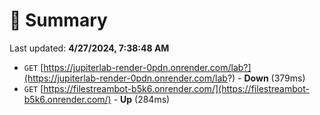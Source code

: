 # 📖 Summary
Last updated: **4/27/2024, 7:38:48 AM**

- `GET` [https://jupiterlab-render-0pdn.onrender.com/lab?](https://jupiterlab-render-0pdn.onrender.com/lab?) - **Down** (379ms)
- `GET` [https://filestreambot-b5k6.onrender.com/](https://filestreambot-b5k6.onrender.com/) - **Up** (284ms)
